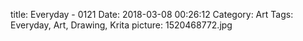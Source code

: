title: Everyday - 0121
Date: 2018-03-08 00:26:12
Category: Art
Tags: Everyday, Art, Drawing, Krita
picture: 1520468772.jpg
